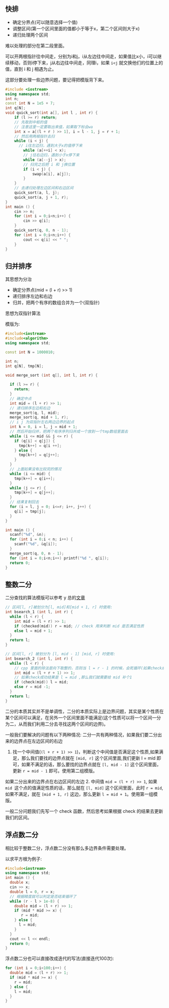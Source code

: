 ## 快排
- 确定分界点(可以随意选择一个值)
- 调整区间(第一个区间里面的值都小于等于x，第二个区间则大于x)
- 递归处理两个区间

难以处理的部分在第二段里面。

可以开两根指针往中间走，分别为i和j，i从左边往中间走，如果值比x小，i可以继续移动，否则i停下来，j从右边往中间走，同理i，如果 `i<j` 就交换他们的位置上的值，直到 i 和 j 相遇为止。

这部分要处理一些边界问题，要记得把模版背下来。

```cpp
#include <iostream>
using namespace std;
int n;
const int N = 1e5 + 7;
int q[N];
void quick_sort(int a[], int l , int r) {
    if (l >= r) return;
    // 先取到中枢的值
    // 注意这里一定要取出来值，如果取下标会wa
    int x = a[(l + r ) >> 1], i = l - 1, j = r + 1;
    // 然后用两根指针去扫
    while (i < j) {
      // i往左边扫，遇到大于x的值停下来
        while (a[++i] < x);
        // j往右边扫，遇到小于x停下来
        while (a[--j] > x);
        // 扫完之后把 i 和 j换位置
        if (i < j) {
            swap(a[i], a[j]);
        }
    }
    // 去递归处理左边区间和右边区间
    quick_sort(a, l, j);
    quick_sort(a, j + 1, r);
}
int main () {
    cin >> n;
    for (int i = 0;i<n;i++) {
        cin >> q[i];
    }
    quick_sort(q, 0, n - 1);
    for (int i = 0;i<n;i++) {
        cout << q[i] << " "; 
    }
}
```

## 归并排序

其思想为分治

- 确定分界点(mid = (l + r) >> 1)
- 递归排序左边和右边
- 归并，把两个有序的数组合并为一个(双指针)

思想为双指针算法

模版为:
```cpp
#include<iostream>
#include<algorithm>
using namespace std;

const int N = 1000010;

int n;
int q[N], tmp[N];

void merge_sort (int q[], int l, int r) {
  
  if (l >= r) {
    return;
  }
  // 确定中点
  int mid = (l + r) >> 1;
  // 递归排序左边和右边
  merge_sort(q, l, mid);
  merge_sort(q, mid + 1, r);
  // i j 为双指针左右两边边界的起点
  int k = 0, i = l, j = mid + 1;
  // 然后开始归并，把两个有序序列归并成一个放到一个tmp数组里面去
  while (i <= mid && j <= r) {
    if (q[i] < q[j]) {
      tmp[k++] = q[i ++];
    } else {
      tmp[k++] = q[j++];
    }
  }
  // 上面如果没有比较完的情况
  while (i <= mid) {
    tmp[k++] = q[i++];
  }
  while (j <= r) {
    tmp[k++] = q[j++];
  }
  // 结果复制回去
  for (i = l, j = 0; i<=r; i++, j++) {
    q[i] = tmp[j];
  }
}

int main () {
  scanf("%d", &n);
  for (int i = 0;i < n; i++) {
    scanf("%d", &q[i]);
  }
  merge_sort(q, 0, n - 1);
  for (int i = 0;i<n;i++) printf("%d ", q[i]);
  return 0;
}
```

## 整数二分

二分查找的算法模版可以参考 y 总的[文章](https://www.acwing.com/blog/content/31/)

```cpp
// 区间[l, r]被划分为[l, mid]和[mid + 1, r] 时使用:
int bsearch_1 (int l, int r) {
  while (l < r) {
    int mid = (l + r) >> 1;
    if (checked(mid)) r = mid; // check 用来判断 mid 是否满足性质
    else l = mid + 1;
  }
  return l;
}

// 区间[l, r] 被划分为 [l, mid - 1] [mid, r] 时使用:
int bsearch_2 (int l, int r) {
  while (l < r) {
    // cpp 里面的除法是向下取整的，否则当 l = r - 1 的时候，会死循环(如果check成功l会一直等于l)
    int mid = (l + r + 1) >> 1;
    // 如果check成功结果是 l = mid ,那么我们就需要给 mid 补个1
    if (check(mid)) l = mid;
    else r = mid -1;
  }
  return l;
}
```

二分的本质其实并不是单调性，二分的本质实际上是边界问题，其实是某个性质在某个区间可以满足，在另外一个区间里面不能满足(这个性质可以将一个区间一分为二，从而我们利用二分去寻找这两个区间的边界)。

一般我们要解决的问题有以下两种情况:
二分一共有两种情况，如果我们要二分出来的边界点在左边区间的右边
1. 找一个中间值(`(l + r + 1) >> 1`)，判断这个中间值是否满足这个性质,如果满足，那么我们要找的边界点就在 `[mid, r]` 这个区间里面,我们更新 l = mid 即可，如果不满足的话，那么要找的边界点就在 `[l, mid - 1]` 这个区间里面，更新 `r = mid - 1` 即可。使用第二组模版。

如果二分出来的边界点在右边区间的左边
2. 中间值 `mid = (l + r) >> 1`, 如果 `mid `这个点的值满足性质的话，那么就在 `[l, mid]` 这个区间里面，此时 `r = mid`,如果不满足，就在 `[mid + 1, r]` 这边，那么更新 `l = mid + 1`。使用第一组模版。

一般二分问题我们先写一个 check 函数，然后思考如果根据 check 的结果去更新我们的区间。


## 浮点数二分
相比较于整数二分，浮点数二分没有那么多边界条件需要处理。

以求平方根为例子:
```cpp
#include<iostream>
using namespace std;
int main () {
  double x;
  cin >> x;
  double l = 0, r = x;
  // 根据精度就可以判定是否结束循环了
  while (r - l > 1e-8) {
    double mid = (l + r) >> 1;
    if (mid * mid >= x) {
       r = mid;
    } else {
      l = mid;
    }
  }
  cout << l << endl;
  return 0;
}
```

浮点数二分也可以直接改成迭代的写法(直接迭代100次):
```cpp
for (int i = 0;i<100;i++) {
  double mid = (l + r) >> 1;
  if (mid * mid >= x) {
    r = mid;
  } else {
    l = mid;
  }
}
```